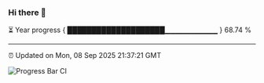 ### Hi there 👋

⏳ Year progress { ████████████████████▁▁▁▁▁▁▁▁▁▁ } 68.74 %

---

⏰ Updated on Mon, 08 Sep 2025 21:37:21 GMT

![Progress Bar CI](https://github.com/IshwaranRudhara/GIT-ACTION/workflows/Progress%20Bar%20CI/badge.svg)

